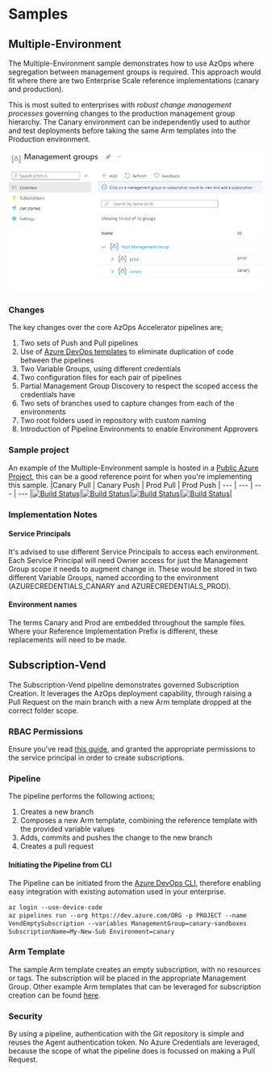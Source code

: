 # Samples

## Multiple-Environment

The Multiple-Environment sample demonstrates how to use AzOps where segregation between management groups is required.
This approach would fit where there are two Enterprise Scale reference implementations (canary and production).

This is most suited to enterprises with *robust change management processes* governing changes to the production management group hierarchy. The Canary environment can be independently used to author and test deployments before taking the same Arm templates into the Production environment.

![Canary and Prod Management Groups](ManagementGroupsCanary.png)

### Changes

The key changes over the core AzOps Accelerator pipelines are;

1. Two sets of Push and Pull pipelines 
1. Use of [Azure DevOps templates](https://docs.microsoft.com/en-us/azure/devops/pipelines/process/templates?view=azure-devops) to eliminate duplication of code between the pipelines
1. Two Variable Groups, using different credentials
1. Two configuration files for each pair of pipelines
1. Partial Management Group Discovery to respect the scoped access the credentials have
1. Two sets of branches used to capture changes from each of the environments
1. Two root folders used in repository with custom naming
1. Introduction of Pipeline Environments to enable Environment Approvers

### Sample project

An example of the Multiple-Environment sample is hosted in a [Public Azure Project](https://dev.azure.com/mscet/CAE-AzOps-MultiEnv), this can be a good reference point for when you're implementing this sample.
|Canary Pull | Canary Push  | Prod Pull | Prod Push |
--- | --- | --- | ---
|[![Build Status](https://dev.azure.com/mscet/CAE-AzOps-MultiEnv/_apis/build/status/AzOps-Canary-Pull?branchName=main)](https://dev.azure.com/mscet/CAE-AzOps-MultiEnv/_build/latest?definitionId=36&branchName=main)|[![Build Status](https://dev.azure.com/mscet/CAE-AzOps-MultiEnv/_apis/build/status/AzOps-Canary-Push?branchName=main)](https://dev.azure.com/mscet/CAE-AzOps-MultiEnv/_build/latest?definitionId=33&branchName=main)|[![Build Status](https://dev.azure.com/mscet/CAE-AzOps-MultiEnv/_apis/build/status/AzOps-Prod-Pull?branchName=main)](https://dev.azure.com/mscet/CAE-AzOps-MultiEnv/_build/latest?definitionId=37&branchName=main)|[![Build Status](https://dev.azure.com/mscet/CAE-AzOps-MultiEnv/_apis/build/status/AzOps-Prod-Push?branchName=main)](https://dev.azure.com/mscet/CAE-AzOps-MultiEnv/_build/latest?definitionId=35&branchName=main)|

### Implementation Notes

#### Service Principals

It's advised to use different Service Principals to access each environment. Each Service Principal will need Owner access for just the Management Group scope it needs to augment change in. These would be stored in two different Variable Groups, named according to the environment (AZURECREDENTIALS_CANARY and AZURECREDENTIALS_PROD).

#### Environment names

The terms Canary and Prod are embedded throughout the sample files. Where your Reference Implementation Prefix is different, these replacements will need to be made.

## Subscription-Vend

The Subscription-Vend pipeline demonstrates governed Subscription Creation. It leverages the AzOps deployment capability, through raising a Pull Request on the main branch with a new Arm template dropped at the correct folder scope.

### RBAC Permissions

Ensure you've read [this guide](https://github.com/Azure/Enterprise-Scale/wiki/Create-Landingzones#create-landing-zones-subscription-using-azops), and granted the appropriate permissions to the service principal in order to create subscriptions.

### Pipeline

The pipeline performs the following actions;

1. Creates a new branch
1. Composes a new Arm template, combining the reference template with the provided variable values
1. Adds, commits and pushes the change to the new branch
1. Creates a pull request

#### Initiating the Pipeline from CLI

The Pipeline can be initiated from the [Azure DevOps CLI](https://docs.microsoft.com/en-us/cli/azure/devops), therefore enabling easy integration  with existing automation used in your enterprise.

```azurepowershell
az login --use-device-code
az pipelines run --org https://dev.azure.com/ORG -p PROJECT --name VendEmptySubscription --variables ManagementGroup=canary-sandboxes SubscriptionName=My-New-Sub Environment=canary
```

### Arm Template

The sample Arm template creates an empty subscription, with no resources or tags. The subscription will be placed in the appropriate Management Group. Other example Arm templates that can be leveraged for subscription creation can be found [here](https://github.com/Azure/Enterprise-Scale/tree/main/examples/landing-zones).

### Security

By using a pipeline, authentication with the Git repository is simple and reuses the Agent authentication token.
No Azure Credentials are leveraged, because the scope of what the pipeline does is focussed on making a Pull Request.
